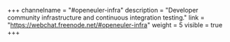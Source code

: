+++
channelname = "#openeuler-infra"
description = "Developer community infrastructure and continuous integration testing."
link = "https://webchat.freenode.net/#openeuler-infra"
weight =  5
visible = true
+++
